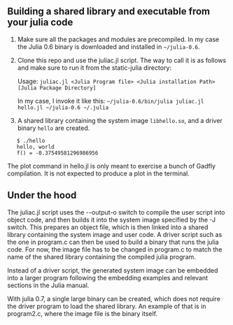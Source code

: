 ## Building a shared library and executable from your julia code

1. Make sure all the packages and modules are precompiled. In my case
   the Julia 0.6 binary is downloaded and installed in `~/julia-0.6`.

2. Clone this repo and use the juliac.jl script. The way to call it is as follows and make sure to run it from the static-julia directory:

   Usage: `juliac.jl <Julia Program file> <Julia installation Path> [Julia Package Directory]`

   In my case, I invoke it like this:
   `~/julia-0.6/bin/julia juliac.jl hello.jl ~/julia-0.6 ~/.julia`

3. A shared library containing the system image `libhello.so`, and a
   driver binary `hello` are created.
```
   $ ./hello
   hello, world
   f() = -0.37549581296986956
```
   The plot command in hello.jl is only meant to exercise a bunch of Gadfly compilation. It is not    expected to produce a plot in the terminal.

## Under the hood

The juliac.jl script uses the --output-o switch to compile the user
script into object code, and then builds it into the system image
specified by the -J switch. This prepares an object file, which is
then linked into a shared library containing the system image and user
code. A driver script such as the one in program.c can then be used to
build a binary that runs the julia code.  For now, the image file has
to be changed in program.c to match the name of the shared library
containing the compiled julia program.

Instead of a driver script, the generated system image can be embedded
into a larger program following the embedding examples and relevant
sections in the Julia manual.

With julia 0.7, a single large binary can be created, which does not
require the driver program to load the shared library. An example of
that is in program2.c, where the image file is the binary itself.

